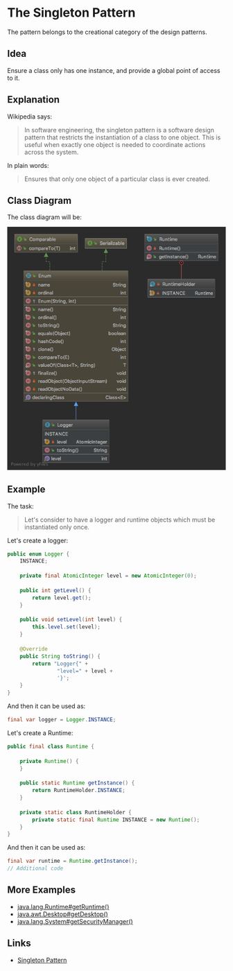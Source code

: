 # The Singleton Pattern

The pattern belongs to the creational category of the design patterns.

## Idea

Ensure a class only has one instance, and provide a global point of access to it.

## Explanation

Wikipedia says:

> In software engineering, the singleton pattern is a software design pattern that restricts the instantiation of a 
class to one object. This is useful when exactly one object is needed to coordinate actions across the system.

In plain words:

> Ensures that only one object of a particular class is ever created.

## Class Diagram

The class diagram will be:

![alt text](../etc/singleton.png "Singleton class diagram")

## Example

The task:

> Let's consider to have a logger and runtime objects which must be instantiated only once.

Let's create a logger:

```java
public enum Logger {
    INSTANCE;

    private final AtomicInteger level = new AtomicInteger(0);

    public int getLevel() {
        return level.get();
    }

    public void setLevel(int level) {
        this.level.set(level);
    }

    @Override
    public String toString() {
        return "Logger{" +
                "level=" + level +
                '}';
    }
}
```

And then it can be used as:

```java
final var logger = Logger.INSTANCE;
```
Let's create a Runtime:

```java
public final class Runtime {

    private Runtime() {
    }

    public static Runtime getInstance() {
        return RuntimeHolder.INSTANCE;
    }

    private static class RuntimeHolder {
        private static final Runtime INSTANCE = new Runtime();
    }
}
```

And then it can be used as:

```java
final var runtime = Runtime.getInstance();
// Additional code
```

## More Examples

* [java.lang.Runtime#getRuntime()](https://docs.oracle.com/en/java/javase/11/docs/api/java.base/java/lang/Runtime.html#getRuntime())
* [java.awt.Desktop#getDesktop()](https://docs.oracle.com/en/java/javase/11/docs/api/java.desktop/java/awt/Desktop.html#getDesktop())
* [java.lang.System#getSecurityManager()](https://docs.oracle.com/en/java/javase/11/docs/api/java.base/java/lang/System.html#getSecurityManager())

## Links

* [Singleton Pattern](https://en.wikipedia.org/wiki/Singleton_pattern)
